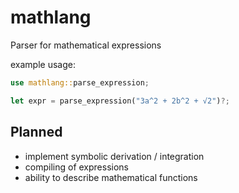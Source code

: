 # mathlang

Parser for mathematical expressions

example usage:
```rust
use mathlang::parse_expression;

let expr = parse_expression("3a^2 + 2b^2 + √2")?;
```

## Planned

- implement symbolic derivation / integration
- compiling of expressions
- ability to describe mathematical functions
